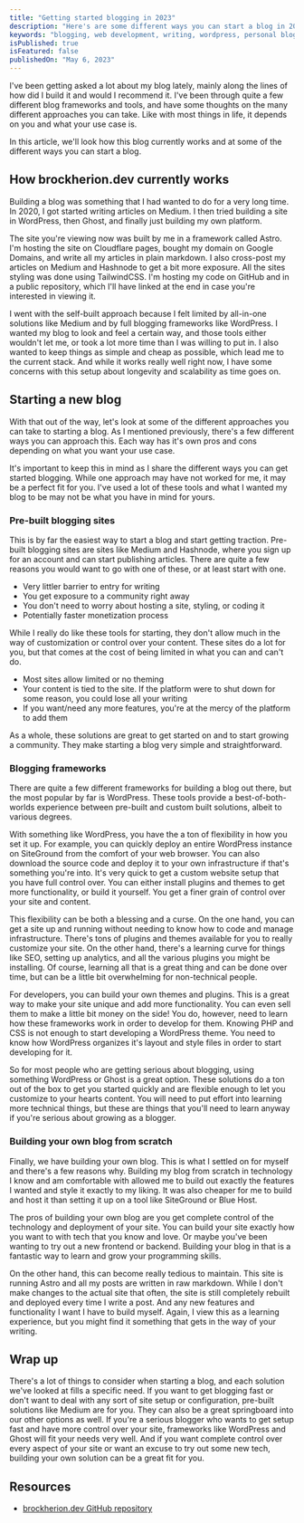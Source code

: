 ```yaml
---
title: "Getting started blogging in 2023"
description: "Here's are some different ways you can start a blog in 2023"
keywords: "blogging, web development, writing, wordpress, personal blog"
isPublished: true
isFeatured: false
publishedOn: "May 6, 2023"
---
```


I've been getting asked a lot about my blog lately, mainly along the lines of how did I build it and would I recommend it. I've been through quite a few different blog frameworks and tools, and have some thoughts on the many different approaches you can take. Like with most things in life, it depends on you and what your use case is.

In this article, we'll look how this blog currently works and at some of the different ways you can start a blog.

## How brockherion.dev currently works

Building a blog was something that I had wanted to do for a very long time. In 2020, I got started writing articles on Medium. I then tried building a site in WordPress, then Ghost, and finally just building my own platform.

The site you're viewing now was built by me in a framework called Astro. I'm hosting the site on Cloudflare pages, bought my domain on Google Domains, and write all my articles in plain markdown. I also cross-post my articles on Medium and Hashnode to get a bit more exposure. All the sites styling was done using TailwindCSS. I'm hosting my code on GitHub and in a public repository, which I'll have linked at the end in case you're interested in viewing it.

I went with the self-built approach because I felt limited by all-in-one solutions like Medium and by full blogging frameworks like WordPress. I wanted my blog to look and feel a certain way, and those tools either wouldn't let me, or took a lot more time than I was willing to put in. I also wanted to keep things as simple and cheap as possible, which lead me to the current stack. And while it works really well right now, I have some concerns with this setup about longevity and scalability as time goes on.

## Starting a new blog

With that out of the way, let's look at some of the different approaches you can take to starting a blog. As I mentioned previously, there's a few different ways you can approach this. Each way has it's own pros and cons depending on what you want your use case.

It's important to keep this in mind as I share the different ways you can get started blogging. While one approach may have not worked for me, it may be a perfect fit for you. I've used a lot of these tools and what I wanted my blog to be may not be what you have in mind for yours.

### Pre-built blogging sites

This is by far the easiest way to start a blog and start getting traction. Pre-built blogging sites are sites like Medium and Hashnode, where you sign up for an account and can start publishing articles. There are quite a few reasons you would want to go with one of these, or at least start with one.

- Very littler barrier to entry for writing
- You get exposure to a community right away
- You don't need to worry about hosting a site, styling, or coding it
- Potentially faster monetization process

While I really do like these tools for starting, they don't allow much in the way of customization or control over your content. These sites do a lot for you, but that comes at the cost of being limited in what you can and can't do.

- Most sites allow limited or no theming
- Your content is tied to the site. If the platform were to shut down for some reason, you could lose all your writing
- If you want/need any more features, you're at the mercy of the platform to add them

As a whole, these solutions are great to get started on and to start growing a community. They make starting a blog very simple and straightforward.

### Blogging frameworks

There are quite a few different frameworks for building a blog out there, but the most popular by far is WordPress. These tools provide a best-of-both-worlds experience between pre-built and custom built solutions, albeit to various degrees.

With something like WordPress, you have the a ton of flexibility in how you set it up. For example, you can quickly deploy an entire WordPress instance on SiteGround from the comfort of your web browser. You can also download the source code and deploy it to your own infrastructure if that's something you're into. It's very quick to get a custom website setup that you have full control over. You can either install plugins and themes to get more functionality, or build it yourself. You get a finer grain of control over your site and content.

This flexibility can be both a blessing and a curse. On the one hand, you can get a site up and running without needing to know how to code and manage infrastructure. There's tons of plugins and themes available for you to really customize your site. On the other hand, there's a learning curve for things like SEO, setting up analytics, and all the various plugins you might be installing. Of course, learning all that is a great thing and can be done over time, but can be a little bit overwhelming for non-technical people.

For developers, you can build your own themes and plugins. This is a great way to make your site unique and add more functionality. You can even sell them to make a little bit money on the side! You do, however, need to learn how these frameworks work in order to develop for them. Knowing PHP and CSS is not enough to start developing a WordPress theme. You need to know how WordPress organizes it's layout and style files in order to start developing for it.

So for most people who are getting serious about blogging, using something WordPress or Ghost is a great option. These solutions do a ton out of the box to get you started quickly and are flexible enough to let you customize to your hearts content. You will need to put effort into learning more technical things, but these are things that you'll need to learn anyway if you're serious about growing as a blogger.

### Building your own blog from scratch

Finally, we have building your own blog. This is what I settled on for myself and there's a few reasons why. Building my blog from scratch in technology I know and am comfortable with allowed me to build out exactly the features I wanted and style it exactly to my liking. It was also cheaper for me to build and host it than setting it up on a tool like SiteGround or Blue Host.

The pros of building your own blog are you get complete control of the technology and deployment of your site. You can build your site exactly how you want to with tech that you know and love. Or maybe you've been wanting to try out a new frontend or backend. Building your blog in that is a fantastic way to learn and grow your programming skills.

On the other hand, this can become really tedious to maintain. This site is running Astro and all my posts are written in raw markdown. While I don't make changes to the actual site that often, the site is still completely rebuilt and deployed every time I write a post. And any new features and functionality I want I have to build myself. Again, I view this as a learning experience, but you might find it something that gets in the way of your writing.

## Wrap up

There's a lot of things to consider when starting a blog, and each solution we've looked at fills a specific need. If you want to get blogging fast or don't want to deal with any sort of site setup or configuration, pre-built solutions like Medium are for you. They can also be a great springboard into our other options as well. If you're a serious blogger who wants to get setup fast and have more control over your site, frameworks like WordPress and Ghost will fit your needs very well. And if you want complete control over every aspect of your site or want an excuse to try out some new tech, building your own solution can be a great fit for you.

## Resources

- [brockherion.dev GitHub repository](https://github.com/BrockHerion/brockherion.dev)

